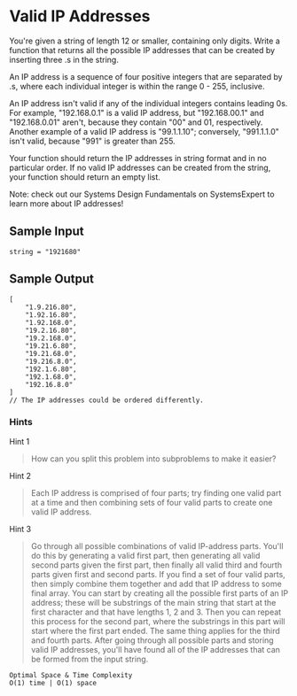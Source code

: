 # Valid IP Addresses

You're given a string of length 12 or smaller, containing only digits. Write a function that returns all the possible IP addresses that can be created by inserting three .s in the string.

An IP address is a sequence of four positive integers that are separated by .s, where each individual integer is within the range 0 - 255, inclusive.

An IP address isn't valid if any of the individual integers contains leading 0s. For example, "192.168.0.1" is a valid IP address, but "192.168.00.1" and "192.168.0.01" aren't, because they contain "00" and 01, respectively. Another example of a valid IP address is "99.1.1.10"; conversely, "991.1.1.0" isn't valid, because "991" is greater than 255.

Your function should return the IP addresses in string format and in no particular order. If no valid IP addresses can be created from the string, your function should return an empty list.

Note: check out our Systems Design Fundamentals on SystemsExpert to learn more about IP addresses!

## Sample Input

```
string = "1921680"
```

## Sample Output

```
[
    "1.9.216.80",
    "1.92.16.80",
    "1.92.168.0",
    "19.2.16.80",
    "19.2.168.0",
    "19.21.6.80",
    "19.21.68.0",
    "19.216.8.0",
    "192.1.6.80",
    "192.1.68.0",
    "192.16.8.0"
]
// The IP addresses could be ordered differently.
```

### Hints

Hint 1
> How can you split this problem into subproblems to make it easier?

Hint 2
> Each IP address is comprised of four parts; try finding one valid part at a time and then combining sets of four valid parts to create one valid IP address.

Hint 3
> Go through all possible combinations of valid IP-address parts. You'll do this by generating a valid first part, then generating all valid second parts given the first part, then finally all valid third and fourth parts given first and second parts. If you find a set of four valid parts, then simply combine them together and add that IP address to some final array. You can start by creating all the possible first parts of an IP address; these will be substrings of the main string that start at the first character and that have lengths 1, 2 and 3. Then you can repeat this process for the second part, where the substrings in this part will start where the first part ended. The same thing applies for the third and fourth parts. After going through all possible parts and storing valid IP addresses, you'll have found all of the IP addresses that can be formed from the input string.

```
Optimal Space & Time Complexity
O(1) time | O(1) space
```
